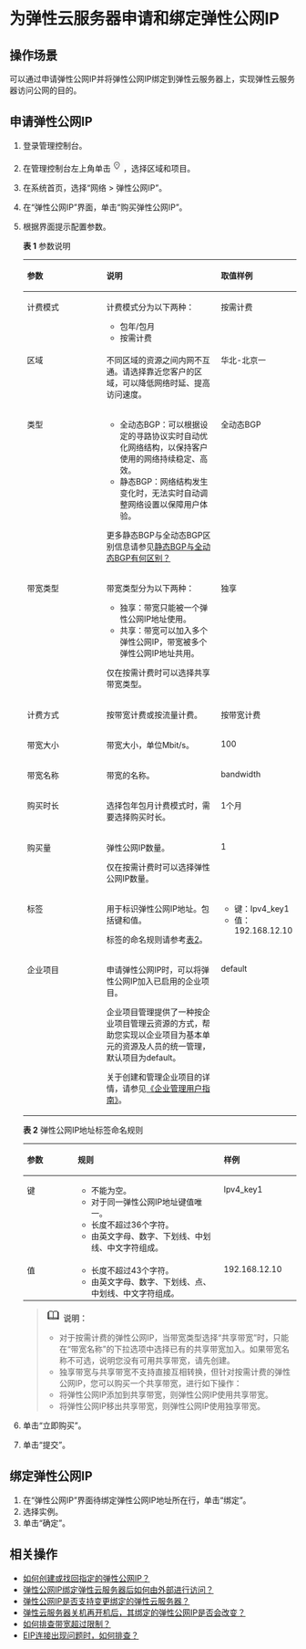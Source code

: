 # 为弹性云服务器申请和绑定弹性公网IP<a name="zh-cn_topic_0013748738"></a>

## 操作场景<a name="s974a02c09b8e44f59dcc9335de2d030a"></a>

可以通过申请弹性公网IP并将弹性公网IP绑定到弹性云服务器上，实现弹性云服务器访问公网的目的。

## 申请弹性公网IP<a name="section16739352111811"></a>

1.  登录管理控制台。
2.  在管理控制台左上角单击![](figures/icon-region.png)，选择区域和项目。
3.  在系统首页，选择“网络 \> 弹性公网IP”。
4.  在“弹性公网IP”界面，单击“购买弹性公网IP”。
5.  根据界面提示配置参数。

    **表 1**  参数说明

    <a name="table44837990111658"></a>
    <table><thead align="left"><tr id="row63207427111658"><th class="cellrowborder" valign="top" width="31%" id="mcps1.2.4.1.1"><p id="p19527969111658"><a name="p19527969111658"></a><a name="p19527969111658"></a>参数</p>
    </th>
    <th class="cellrowborder" valign="top" width="44%" id="mcps1.2.4.1.2"><p id="p38261696111658"><a name="p38261696111658"></a><a name="p38261696111658"></a>说明</p>
    </th>
    <th class="cellrowborder" valign="top" width="25%" id="mcps1.2.4.1.3"><p id="p12189704111658"><a name="p12189704111658"></a><a name="p12189704111658"></a>取值样例</p>
    </th>
    </tr>
    </thead>
    <tbody><tr id="row02151409468"><td class="cellrowborder" valign="top" width="31%" headers="mcps1.2.4.1.1 "><p id="p10419756111847"><a name="p10419756111847"></a><a name="p10419756111847"></a>计费模式</p>
    </td>
    <td class="cellrowborder" valign="top" width="44%" headers="mcps1.2.4.1.2 "><p id="p29164913112213"><a name="p29164913112213"></a><a name="p29164913112213"></a>计费模式分为以下两种：</p>
    <a name="ul40900084113350"></a><a name="ul40900084113350"></a><ul id="ul40900084113350"><li>包年/包月</li><li>按需计费</li></ul>
    </td>
    <td class="cellrowborder" valign="top" width="25%" headers="mcps1.2.4.1.3 "><p id="p47201727111847"><a name="p47201727111847"></a><a name="p47201727111847"></a>按需计费</p>
    </td>
    </tr>
    <tr id="row24586407211236"><td class="cellrowborder" valign="top" width="31%" headers="mcps1.2.4.1.1 "><p id="p19951072211236"><a name="p19951072211236"></a><a name="p19951072211236"></a>区域</p>
    </td>
    <td class="cellrowborder" valign="top" width="44%" headers="mcps1.2.4.1.2 "><p id="p42342941211344"><a name="p42342941211344"></a><a name="p42342941211344"></a>不同区域的资源之间内网不互通。请选择靠近您客户的区域，可以降低网络时延、提高访问速度。</p>
    </td>
    <td class="cellrowborder" valign="top" width="25%" headers="mcps1.2.4.1.3 "><p id="p14727534142017"><a name="p14727534142017"></a><a name="p14727534142017"></a>华北-北京一</p>
    </td>
    </tr>
    <tr id="row65243563111847"><td class="cellrowborder" valign="top" width="31%" headers="mcps1.2.4.1.1 "><p id="p50321163111847"><a name="p50321163111847"></a><a name="p50321163111847"></a>类型</p>
    </td>
    <td class="cellrowborder" valign="top" width="44%" headers="mcps1.2.4.1.2 "><a name="ul1206270693355"></a><a name="ul1206270693355"></a><ul id="ul1206270693355"><li>全动态BGP：可以根据设定的寻路协议实时自动优化网络结构，以保持客户使用的网络持续稳定、高效。</li><li>静态BGP：网络结构发生变化时，无法实时自动调整网络设置以保障用户体验。</li></ul>
    <p id="p466726161319"><a name="p466726161319"></a><a name="p466726161319"></a>更多静态BGP与全动态BGP区别信息请参见<a href="https://support.huaweicloud.com/vpc_faq/faq_bandwidth_0008.html" target="_blank" rel="noopener noreferrer">静态BGP与全动态BGP有何区别？</a></p>
    </td>
    <td class="cellrowborder" valign="top" width="25%" headers="mcps1.2.4.1.3 "><p id="p48649567111847"><a name="p48649567111847"></a><a name="p48649567111847"></a>全动态BGP</p>
    </td>
    </tr>
    <tr id="row1919105895410"><td class="cellrowborder" valign="top" width="31%" headers="mcps1.2.4.1.1 "><p id="p33495085114647"><a name="p33495085114647"></a><a name="p33495085114647"></a>带宽类型</p>
    </td>
    <td class="cellrowborder" valign="top" width="44%" headers="mcps1.2.4.1.2 "><p id="p6450524511474"><a name="p6450524511474"></a><a name="p6450524511474"></a>带宽类型分为以下两种：</p>
    <a name="ul2039802123533"></a><a name="ul2039802123533"></a><ul id="ul2039802123533"><li>独享：带宽只能被一个<span id="text21511154194511"><a name="text21511154194511"></a><a name="text21511154194511"></a></span><span id="text91510540453"><a name="text91510540453"></a><a name="text91510540453"></a>弹性公网IP</span>地址使用。</li><li>共享：带宽可以加入多个<span id="text1084012112461"><a name="text1084012112461"></a><a name="text1084012112461"></a></span><span id="text168401717461"><a name="text168401717461"></a><a name="text168401717461"></a>弹性公网IP</span>，带宽被多个<span id="text1332348124610"><a name="text1332348124610"></a><a name="text1332348124610"></a></span><span id="text1332410814619"><a name="text1332410814619"></a><a name="text1332410814619"></a>弹性公网IP</span>地址共用。</li></ul>
    <p id="p122215811232"><a name="p122215811232"></a><a name="p122215811232"></a>仅在按需计费时可以选择共享带宽类型。</p>
    </td>
    <td class="cellrowborder" valign="top" width="25%" headers="mcps1.2.4.1.3 "><p id="p46834114114647"><a name="p46834114114647"></a><a name="p46834114114647"></a>独享</p>
    </td>
    </tr>
    <tr id="row1961101617517"><td class="cellrowborder" valign="top" width="31%" headers="mcps1.2.4.1.1 "><p id="p44298631124245"><a name="p44298631124245"></a><a name="p44298631124245"></a>计费方式</p>
    </td>
    <td class="cellrowborder" valign="top" width="44%" headers="mcps1.2.4.1.2 "><p id="p2244102212432"><a name="p2244102212432"></a><a name="p2244102212432"></a>按带宽计费或按流量计费。</p>
    </td>
    <td class="cellrowborder" valign="top" width="25%" headers="mcps1.2.4.1.3 "><p id="p61941702124245"><a name="p61941702124245"></a><a name="p61941702124245"></a>按带宽计费</p>
    </td>
    </tr>
    <tr id="row20646132810552"><td class="cellrowborder" valign="top" width="31%" headers="mcps1.2.4.1.1 "><p id="p60664281114521"><a name="p60664281114521"></a><a name="p60664281114521"></a>带宽大小</p>
    </td>
    <td class="cellrowborder" valign="top" width="44%" headers="mcps1.2.4.1.2 "><p id="p6134036111658"><a name="p6134036111658"></a><a name="p6134036111658"></a>带宽大小，单位Mbit/s。</p>
    </td>
    <td class="cellrowborder" valign="top" width="25%" headers="mcps1.2.4.1.3 "><p id="p27094928111658"><a name="p27094928111658"></a><a name="p27094928111658"></a>100</p>
    </td>
    </tr>
    <tr id="row47841952111658"><td class="cellrowborder" valign="top" width="31%" headers="mcps1.2.4.1.1 "><p id="p49992880111658"><a name="p49992880111658"></a><a name="p49992880111658"></a>带宽名称</p>
    </td>
    <td class="cellrowborder" valign="top" width="44%" headers="mcps1.2.4.1.2 "><p id="p44897586111658"><a name="p44897586111658"></a><a name="p44897586111658"></a>带宽的名称。</p>
    </td>
    <td class="cellrowborder" valign="top" width="25%" headers="mcps1.2.4.1.3 "><p id="p12825835111658"><a name="p12825835111658"></a><a name="p12825835111658"></a>bandwidth</p>
    </td>
    </tr>
    <tr id="row51190584211858"><td class="cellrowborder" valign="top" width="31%" headers="mcps1.2.4.1.1 "><p id="p1546328421192"><a name="p1546328421192"></a><a name="p1546328421192"></a>购买时长</p>
    </td>
    <td class="cellrowborder" valign="top" width="44%" headers="mcps1.2.4.1.2 "><p id="p4456648021192"><a name="p4456648021192"></a><a name="p4456648021192"></a>选择包年包月计费模式时，需要选择购买时长。</p>
    </td>
    <td class="cellrowborder" valign="top" width="25%" headers="mcps1.2.4.1.3 "><p id="p5311508821192"><a name="p5311508821192"></a><a name="p5311508821192"></a>1个月</p>
    </td>
    </tr>
    <tr id="row42527768111658"><td class="cellrowborder" valign="top" width="31%" headers="mcps1.2.4.1.1 "><p id="p14351203105414"><a name="p14351203105414"></a><a name="p14351203105414"></a>购买量</p>
    </td>
    <td class="cellrowborder" valign="top" width="44%" headers="mcps1.2.4.1.2 "><p id="p53139340111658"><a name="p53139340111658"></a><a name="p53139340111658"></a><span id="text0559123820468"><a name="text0559123820468"></a><a name="text0559123820468"></a></span><span id="text20559338144612"><a name="text20559338144612"></a><a name="text20559338144612"></a>弹性公网IP</span>数量。</p>
    <p id="p61082105123730"><a name="p61082105123730"></a><a name="p61082105123730"></a>仅在按需计费时可以选择<span id="text0882446104613"><a name="text0882446104613"></a><a name="text0882446104613"></a></span><span id="text1788274610466"><a name="text1788274610466"></a><a name="text1788274610466"></a>弹性公网IP</span>数量。</p>
    </td>
    <td class="cellrowborder" valign="top" width="25%" headers="mcps1.2.4.1.3 "><p id="p9319283111658"><a name="p9319283111658"></a><a name="p9319283111658"></a>1</p>
    </td>
    </tr>
    <tr id="row2882753155310"><td class="cellrowborder" valign="top" width="31%" headers="mcps1.2.4.1.1 "><p id="p48192945195617"><a name="p48192945195617"></a><a name="p48192945195617"></a>标签</p>
    </td>
    <td class="cellrowborder" valign="top" width="44%" headers="mcps1.2.4.1.2 "><p id="p11314500195617"><a name="p11314500195617"></a><a name="p11314500195617"></a>用于标识<span id="text18944142610473"><a name="text18944142610473"></a><a name="text18944142610473"></a></span><span id="text119445261476"><a name="text119445261476"></a><a name="text119445261476"></a>弹性公网IP</span>地址。包括键和值。</p>
    <p id="p60989264195617"><a name="p60989264195617"></a><a name="p60989264195617"></a>标签的命名规则请参考<a href="#table36606052153313">表2</a>。</p>
    </td>
    <td class="cellrowborder" valign="top" width="25%" headers="mcps1.2.4.1.3 "><a name="ul35105694195617"></a><a name="ul35105694195617"></a><ul id="ul35105694195617"><li>键：Ipv4_key1</li><li>值：192.168.12.10</li></ul>
    </td>
    </tr>
    <tr id="row17886175710398"><td class="cellrowborder" valign="top" width="31%" headers="mcps1.2.4.1.1 "><p id="p128872057193916"><a name="p128872057193916"></a><a name="p128872057193916"></a>企业项目</p>
    </td>
    <td class="cellrowborder" valign="top" width="44%" headers="mcps1.2.4.1.2 "><p id="p4358158104112"><a name="p4358158104112"></a><a name="p4358158104112"></a>申请<span id="text197021631104717"><a name="text197021631104717"></a><a name="text197021631104717"></a></span><span id="text27021316479"><a name="text27021316479"></a><a name="text27021316479"></a>弹性公网IP</span>时，可以将<span id="text52965394478"><a name="text52965394478"></a><a name="text52965394478"></a></span><span id="text42965396476"><a name="text42965396476"></a><a name="text42965396476"></a>弹性公网IP</span>加入已启用的企业项目。</p>
    <p id="p335916813413"><a name="p335916813413"></a><a name="p335916813413"></a>企业项目管理提供了一种按企业项目管理云资源的方式，帮助您实现以企业项目为基本单元的资源及人员的统一管理，默认项目为default。</p>
    <p id="p101101523810"><a name="p101101523810"></a><a name="p101101523810"></a>关于创建和管理企业项目的详情，请参见<a href="https://support.huaweicloud.com/usermanual-em/zh-cn_topic_0131965280.html" target="_blank" rel="noopener noreferrer">《企业管理用户指南》</a>。</p>
    </td>
    <td class="cellrowborder" valign="top" width="25%" headers="mcps1.2.4.1.3 "><p id="p688765711391"><a name="p688765711391"></a><a name="p688765711391"></a>default</p>
    </td>
    </tr>
    </tbody>
    </table>

    **表 2**  弹性公网IP地址标签命名规则

    <a name="table36606052153313"></a>
    <table><thead align="left"><tr id="zh-cn_topic_0068145818_rd57708e01e6443a9805ca72f554fae7f"><th class="cellrowborder" valign="top" width="18.54%" id="mcps1.2.4.1.1"><p id="zh-cn_topic_0068145818_abc7708d69440476086850b219c70efa8"><a name="zh-cn_topic_0068145818_abc7708d69440476086850b219c70efa8"></a><a name="zh-cn_topic_0068145818_abc7708d69440476086850b219c70efa8"></a>参数</p>
    </th>
    <th class="cellrowborder" valign="top" width="53.39%" id="mcps1.2.4.1.2"><p id="zh-cn_topic_0068145818_a0df2f83c3277432ab05b525e4ffb1c2c"><a name="zh-cn_topic_0068145818_a0df2f83c3277432ab05b525e4ffb1c2c"></a><a name="zh-cn_topic_0068145818_a0df2f83c3277432ab05b525e4ffb1c2c"></a>规则</p>
    </th>
    <th class="cellrowborder" valign="top" width="28.07%" id="mcps1.2.4.1.3"><p id="zh-cn_topic_0068145818_a902e732241f94e96b0b1b718cf7ed639"><a name="zh-cn_topic_0068145818_a902e732241f94e96b0b1b718cf7ed639"></a><a name="zh-cn_topic_0068145818_a902e732241f94e96b0b1b718cf7ed639"></a>样例</p>
    </th>
    </tr>
    </thead>
    <tbody><tr id="zh-cn_topic_0068145818_r95612b479088487b99e620f90b71f798"><td class="cellrowborder" valign="top" width="18.54%" headers="mcps1.2.4.1.1 "><p id="zh-cn_topic_0068145818_a7694a48138124d1daf3804556a27bfd6"><a name="zh-cn_topic_0068145818_a7694a48138124d1daf3804556a27bfd6"></a><a name="zh-cn_topic_0068145818_a7694a48138124d1daf3804556a27bfd6"></a>键</p>
    </td>
    <td class="cellrowborder" valign="top" width="53.39%" headers="mcps1.2.4.1.2 "><a name="zh-cn_topic_0068145818_uac40e19ce4ac49d0913d48b334564c45"></a><a name="zh-cn_topic_0068145818_uac40e19ce4ac49d0913d48b334564c45"></a><ul id="zh-cn_topic_0068145818_uac40e19ce4ac49d0913d48b334564c45"><li>不能为空。</li><li>对于同一<span id="zh-cn_topic_0068145818_text1327415505320"><a name="zh-cn_topic_0068145818_text1327415505320"></a><a name="zh-cn_topic_0068145818_text1327415505320"></a></span><span id="zh-cn_topic_0068145818_text72759513533"><a name="zh-cn_topic_0068145818_text72759513533"></a><a name="zh-cn_topic_0068145818_text72759513533"></a>弹性公网IP</span>地址键值唯一。</li><li>长度不超过36个字符。</li><li>由英文字母、数字、下划线、中划线、中文字符组成。</li></ul>
    </td>
    <td class="cellrowborder" valign="top" width="28.07%" headers="mcps1.2.4.1.3 "><p id="zh-cn_topic_0068145818_a1a10de6d67c04555a3508a8cdc3500e7"><a name="zh-cn_topic_0068145818_a1a10de6d67c04555a3508a8cdc3500e7"></a><a name="zh-cn_topic_0068145818_a1a10de6d67c04555a3508a8cdc3500e7"></a>Ipv4_key1</p>
    </td>
    </tr>
    <tr id="zh-cn_topic_0068145818_r32a79d8bde844fda8a6254383317e58f"><td class="cellrowborder" valign="top" width="18.54%" headers="mcps1.2.4.1.1 "><p id="zh-cn_topic_0068145818_a1ebd1dda592448d49631c7f099519113"><a name="zh-cn_topic_0068145818_a1ebd1dda592448d49631c7f099519113"></a><a name="zh-cn_topic_0068145818_a1ebd1dda592448d49631c7f099519113"></a>值</p>
    </td>
    <td class="cellrowborder" valign="top" width="53.39%" headers="mcps1.2.4.1.2 "><a name="zh-cn_topic_0068145818_uaf17b1ea9b9a4e58b95cafefa2898283"></a><a name="zh-cn_topic_0068145818_uaf17b1ea9b9a4e58b95cafefa2898283"></a><ul id="zh-cn_topic_0068145818_uaf17b1ea9b9a4e58b95cafefa2898283"><li>长度不超过43个字符。</li><li>由英文字母、数字、下划线、点、中划线、中文字符组成。</li></ul>
    </td>
    <td class="cellrowborder" valign="top" width="28.07%" headers="mcps1.2.4.1.3 "><p id="zh-cn_topic_0068145818_a21a035aeb72143f5ab0fd45a08248d08"><a name="zh-cn_topic_0068145818_a21a035aeb72143f5ab0fd45a08248d08"></a><a name="zh-cn_topic_0068145818_a21a035aeb72143f5ab0fd45a08248d08"></a>192.168.12.10</p>
    </td>
    </tr>
    </tbody>
    </table>

    >![](public_sys-resources/icon-note.gif) **说明：** 
    >-   对于按需计费的弹性公网IP，当带宽类型选择“共享带宽”时，只能在“带宽名称”的下拉选项中选择已有的共享带宽加入。如果带宽名称不可选，说明您没有可用共享带宽，请先创建。
    >-   独享带宽与共享带宽不支持直接互相转换，但针对按需计费的弹性公网IP，您可以购买一个共享带宽，进行如下操作：
    >    -   将弹性公网IP添加到共享带宽，则弹性公网IP使用共享带宽。
    >    -   将弹性公网IP移出共享带宽，则弹性公网IP使用独享带宽。

6.  单击“立即购买”。
7.  单击“提交”。

## 绑定弹性公网IP<a name="section6234163111911"></a>

1.  在“弹性公网IP”界面待绑定弹性公网IP地址所在行，单击“绑定”。
2.  选择实例。
3.  单击“确定”。

## 相关操作<a name="section10852154514166"></a>

-   [如何创建或找回指定的弹性公网IP？](https://support.huaweicloud.com/vpc_faq/faq_eip_0002.html)
-   [弹性公网IP绑定弹性云服务器后如何由外部进行访问？](https://support.huaweicloud.com/vpc_faq/vpc_faq_0020.html)
-   [弹性公网IP是否支持变更绑定的弹性云服务器？](https://support.huaweicloud.com/vpc_faq/faq_eip_0005.html)
-   [弹性云服务器关机再开机后，其绑定的弹性公网IP是否会改变？](https://support.huaweicloud.com/vpc_faq/faq_eip_0006.html)
-   [如何排查带宽超过限制？](https://support.huaweicloud.com/vpc_faq/faq_bandwidth_0002.html)
-   [EIP连接出现问题时，如何排查？](https://support.huaweicloud.com/vpc_faq/vpc_faq_0085.html)

